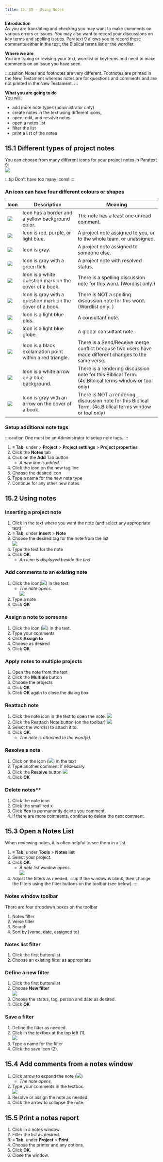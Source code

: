 ```yaml
---
title: 15. UN - Using Notes
---
```

**Introduction**  
As you are translating and checking you may want to make comments on various errors or issues. You may also want to record your discussions on key terms and spelling issues. Paratext 9 allows you to record these comments either in the text, the Biblical terms list or the wordlist.

**Where we are**  
You are typing or revising your text, wordlist or keyterms and need to make comments on an issue you have seen.

:::caution
Notes and footnotes are very different. Footnotes are printed in the New Testament whereas notes are for questions and comments and are not printed in the New Testament.
:::

**What you are going to do**  
You will:

-  add more note types (administrator only)
-  create notes in the text using different icons,
-  open, edit, and resolve notes
-  open a notes list
-  filter the list
-  print a list of the notes

## 15.1 Different types of project notes
You can choose from many different icons for your project notes in Paratext 9:  
![](../media/b709a10121a16c4688fc4c097d75f915.png)

:::tip
Don't have too many icons!
:::

### An icon can have four different colours or shapes

| Icon                                             | Description                                               | Meaning                                                                                                 |
|--------------------------------------------------|-----------------------------------------------------------|---------------------------------------------------------------------------------------------------------|
| ![](../media/d75a709de0625acdd2d5606b881713c7.jpeg) | Icon has a border and a yellow background color.          | The note has a least one unread comment.                                                                |
| ![](../media/af2265719adde77e6c37fe29d53837a0.png)  | Icon is red, purple, or light blue.                       | A project note assigned to you, or to the whole team, or unassigned.                                    |
| ![](../media/52011900797d9603380805140bdf824b.png)  | Icon is gray.                                             | A project note assigned to someone else.                                                                |
| ![](../media/ba2c2cb0345a22d2fa4a444f36ac008a.png)  | Icon is gray with a green tick.                           | A project note with resolved status.                                                                    |
| ![](../media/2dc7ce9a46e73745ff7cfeed7a2a01c2.png)  | Icon is a white question mark on the cover of a book.     | There is a spelling discussion note for this word. (Wordlist only.)                                     |
| ![](../media/2b50c0a72da51333a102958f1b8b28b0.png)  | Icon is gray with a question mark on the cover of a book. | There is NOT a spelling discussion note for this word. (Wordlist only. )                                |
| ![](../media/cc4821978ddcb558aa03e3d0656f474d.png)  | Icon is a light blue plus.                                | A consultant note.                                                                                      |
| ![](../media/31bd2ed6849ef54f49dada59afbd1464.png)  | Icon is a light blue globe.                               | A global consultant note.                                                                               |
| ![](../media/b581c0fef0999d28730fd7ad140414b3.png)  | Icon is a black exclamation point within a red triangle.  | There is a Send/Receive merge conflict because two users have made different changes to the same verse. |
| ![](../media/92c0950e4a80bb6f5234cf433b93816f.png)  | Icon is a white arrow on a blue background.               | There is a rendering discussion note for this Biblical Term. (4c.Biblical terms window or tool only)       |
| ![](../media/30557b60ca6b2817dce955dd78ebb775.png)  | Icon is gray with an arrow on the cover of a book.        | There is NOT a rendering discussion note for this Biblical Term. (4c.Biblical terms window or tool only)   |

### Setup additional note tags

:::caution
One must be an Administrator to setup note tags.
:::


1.  **≡ Tab**, under \> **Project** \> **Project settings** \> **Project properties**
2.  Click the **Notes** tab
3.  Click on the **Add** Tab button   
    - *A new line is added.*
4.  Click the icon on the new tag line
5.  Choose the desired icon
6.  Type a name for the new note type
7.  Continue for any other new notes.

## 15.2 Using notes
### Inserting a project note
1.  Click in the text where you want the note (and select any appropriate text).
1.  **≡ Tab**, under **Insert** \> **Note**
1.  Choose the desired tag for the note from the list  
    ![](../media/0a05866309a22aad44f30868c76a5fc8.png)
1.  Type the text for the note
1.  Click **OK**.  
    - *An icon is displayed beside the text.*

### Add comments to an existing note
1.  Click the icon(![](../media/054adb8f846212101b59a4d3552e9e84.png)) in the text  
    - *The note opens*.  
    ![](../media/76481b348e4a87faa84358299a9d1e32.png)
1.  Type a note
1.  Click **OK**

### Assign a note to someone
1.  Click the icon (![](../media/054adb8f846212101b59a4d3552e9e84.png)) in the text.
1.  Type your comments
1.  Click **Assign to**
1.  Choose as desired
1.  Click **OK**

### Apply notes to multiple projects
1.  Open the note from the text
1.  Click the **Multiple** button
1.  Choose the projects
1.  Click **OK**
1.  Click **OK** again to close the dialog box.

### Reattach note
1.  Click the note icon in the text to open the note.
    ![](../media/0f6b7b58a3f0410aa1f34dda86f3cb70.png)
1.  Click the Reattach Note button (on the toolbar) ![](../media/0519f8bb9c47a8d635cf5e15650f0b71.png)
1.  Select the word(s) to attach it to.
1.  Click **OK**.  
    -  *The note is attached to the word(s).*

### Resolve a note
1.  Click on the icon (![](../media/054adb8f846212101b59a4d3552e9e84.png)) in the text
1.  Type another comment if necessary.
1.  Click the **Resolve** button ![](../media/14c0de8645fdea9349cf327cffeb9ce4.png)
1.  Click **OK**

### Delete notes**
1.  Click the note icon
1.  Click the small red x
1.  Click **Yes** to permanently delete you comment.
1.  If there are more comments, continue to delete the next comment.




## 15.3 Open a Notes List
When reviewing notes, it is often helpful to see them in a list.

1.  **≡ Tab**, under **Tools** \> **Notes list**
1.  Select your project.
1.  Click **OK**.  
    - *A note list window opens.*  
    ![](../media/5fa086ebed857256946e2c683c975cfb.png)
1.  Adjust the filters as needed.
:::tip
If the window is blank, then change the filters using the filter buttons on the toolbar (see below).
:::

### Notes window toolbar
There are four dropdown boxes on the toolbar

1.  Notes filter
1.  Verse filter
1.  Search
1.  Sort by [verse, date, assigned to]

### Notes list filter
1.  Click the first button/list
1.  Choose an existing filter as appropriate

### Define a new filter
1.  Click the first button/list
1.  Choose **New filter**  
    ![](../media/823ebf9360715115c1bb15c8389bd2ae.png)
1.  Choose the status, tag, person and date as desired.
1.  Click **OK**

### Save a filter
1.  Define the filter as needed.
1.  Click in the textbox at the top left (1).  
    ![](../media/c6c8c562a7c81b9c0928b0003064c4ea.png)
1.  Type a name for the filter
1.  Click the save icon (2).


## 15.4 Add comments from a notes window
1.  Click arrow to expand the note (![](../media/515fa4a55ad645e411a7d05a5fbda1c9.png))  
    -  *The note opens,*
1.  Type your comments in the textbox.  
    ![](../media/204428a3b3581a2269bfe500e6aa14ee.png)
1.  Resolve or assign the note as needed.
1.  Click the arrow to collapse the note.

## 15.5 Print a notes report
1.  Click in a notes window.
1.  Filter the list as desired.
1.  **≡ Tab**, under **Project** \> **Print**
1.  Choose the printer and any options.
1.  Click **OK**.
1.  Close the window.
